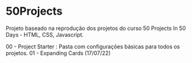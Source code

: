 # 50Projects

Projeto baseado na reprodução dos projetos do curso 50 Projects In 50 Days - HTML, CSS, Javascript.

00 - Project Starter : Pasta com configurações básicas para todos os projetos.
01 - Expanding Cards (17/07/22)
